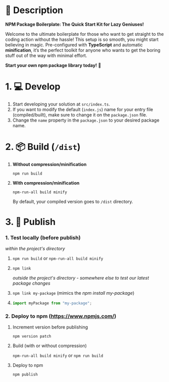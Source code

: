 # 🔎 Description
**NPM Package Boilerplate: The Quick Start Kit for Lazy Geniuses!**

Welcome to the ultimate boilerplate for those who want to get straight to the coding action without the hassle! This setup is so smooth, you might start believing in magic. Pre-configured with **TypeScript** and automatic **minification**, it’s the perfect toolkit for anyone who wants to get the boring stuff out of the way with minimal effort.

**Start your own npm package library today!** 🚀


# 1. 💻 Develop 

1. Start developing your solution at `src/index.ts`.
2. If you want to modify the default (`index.js`) name for your entry file (compiled/built), make sure to change it on the `package.json` file.
3. Change the `name` property in the `package.json` to your desired package name.

# 2. 📦 Build (`/dist`)

1. **Without compression/minification**

   `npm run build`

2. **With compression/minification**

   `npm-run-all build minify`

   By default, your compiled version goes to `/dist` directory.

# 3. 🚀 Publish

### 1. Test locally (before publish)

_within the project's directory_

1. `npm run build` or `npm-run-all build minify`
1. `npm link`

   _outside the project's directory - somewhere else to test our latest package changes_

1. `npm link my-package` (mimics the _npm install my-package_)

1. ```js
   import myPackage from "my-package";
   ```

### 2. Deploy to npm (https://www.npmjs.com/)

1. Increment version before publishing

   `npm version patch`

1. Build (with or without compression)

   `npm-run-all build minify` or `npm run build`

1. Deploy to npm

   `npm publish`
